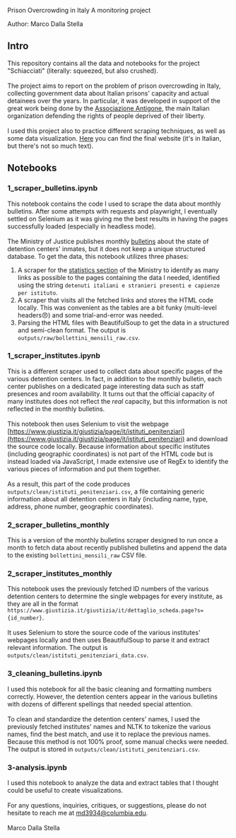 Prison Overcrowding in Italy
A monitoring project

Author: Marco Dalla Stella

## Intro

This repository contains all the data and notebooks for the project "Schiacciati" (literally: squeezed, but also crushed).\
\
The project aims to report on the problem of prison overcrowding in Italy, collecting government data about Italian prisons' capacity and actual detainees over the years. In particular, it was developed in support of the great work being done by the [Associazione Antigone](https://www.antigone.it/), the main Italian organization defending the rights of people deprived of their liberty.\
\
I used this project also to practice different scraping techniques, as well as some data visualization. [Here](https://marcodallastella.github.io/schiacciati/) you can find the final website (it's in Italian, but there's not so much text).

## Notebooks

### 1_scraper_bulletins.ipynb

This notebook contains the code I used to scrape the data about monthly bulletins. After some attempts with requests and playwright, I eventually settled on Selenium as it was giving me the best results in having the pages successfully loaded (especially in headless mode).\
\
The Ministry of Justice publishes monthly [bulletins](https://www.giustizia.it/giustizia/it/mg_1_14_1.page?contentId=SST459023) about the state of detention centers' inmates, but it does not keep a unique structured database. To get the data, this notebook utilizes three phases:

1) A scraper for the [statistics section](https://www.giustizia.it/giustizia/page/it/statistiche) of the Ministry to identify as many links as possible to the pages containing the data I needed, identified using the string `detenuti italiani e stranieri presenti e capienze per istituto`.
2) A scraper that visits all the fetched links and stores the HTML code locally. This was convenient as the tables are a bit funky (multi-level headers😠) and some trial-and-error was needed.
3) Parsing the HTML files with BeautifulSoup to get the data in a structured and semi-clean format. The output is `outputs/raw/bollettini_mensili_raw.csv`.

### 1_scraper_institutes.ipynb

This is a different scraper used to collect data about specific pages of the various detention centers. In fact, in addition to the monthly bulletin, each center publishes on a dedicated page interesting data such as staff presences and room availability. It turns out that the official capacity of many institutes does not reflect the *real* capacity, but this information is not reflected in the monthly bulletins.\
\
This notebook then uses Selenium to visit the webpage [https://www.giustizia.it/giustizia/page/it/istituti_penitenziari](https://www.giustizia.it/giustizia/page/it/istituti_penitenziari) and download the source code locally. Because information about specific institutes (including geographic coordinates) is not part of the HTML code but is instead loaded via JavaScript, I made extensive use of RegEx to identify the various pieces of information and put them together.\
\
As a result, this part of the code produces `outputs/clean/istituti_penitenziari.csv`, a file containing generic information about all detention centers in Italy (including name, type, address, phone number, geographic coordinates).


### 2_scraper_bulletins_monthly

This is a version of the monthly bulletins scraper designed to run once a month to fetch data about recently published bulletins and append the data to the existing `bollettini_mensili_raw` CSV file.

### 2_scraper_institutes_monthly

This notebook uses the previously fetched ID numbers of the various detention centers to determine the single webpages for every institute, as they are all in the format `https://www.giustizia.it/giustizia/it/dettaglio_scheda.page?s={id_number}`.\
\
It uses Selenium to store the source code of the various institutes' webpages locally and then uses BeautifulSoup to parse it and extract relevant information. The output is `outputs/clean/istituti_penitenziari_data.csv`.

### 3_cleaning_bulletins.ipynb

I used this notebook for all the basic cleaning and formatting numbers correctly. However, the detention centers appear in the various bulletins with dozens of different spellings that needed special attention.\
\
To clean and standardize the detention centers' names, I used the previously fetched institutes' names and NLTK to tokenize the various names, find the best match, and use it to replace the previous names. Because this method is not 100% proof, some manual checks were needed. The output is stored in `outputs/clean/istituti_penitenziari.csv`.


### 3-analysis.ipynb
I used this notebook to analyze the data and extract tables that I thought could be useful to create visualizations.\
\
For any questions, inquiries, critiques, or suggestions, please do not hesitate to reach me at [md3934@columbia.edu](mailto:md3934@columbia.edu).\
\
Marco Dalla Stella
